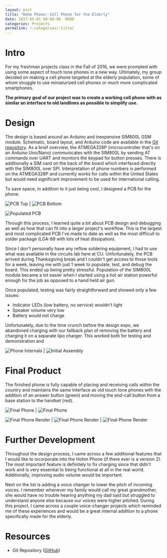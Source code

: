 ```yaml
---
layout: post
title: "Hohm Phone: Cell Phone for the Elderly"
date: 2017-05-01 00:00:00 -0600
categories: Projects
permalink: /:categories/:title/
---
```


# Intro
For my freshman projects class in the Fall of 2016, we were prompted with using some aspect of touch tone phones in a new way. Ultimately, my group decided on making a cell phone targeted at the elderly population, some of whom struggle to use miniaturized cell phones or much more complicated smartphones.

**The primary goal of our project was to create a working cell phone with as similar an interface to old landlines as possible to simplify use.**

# Design
The design is based around an Arduino and inexpensive SIM800L GSM module. Schematic, board layout, and Arduino code are available in the [Git repository][github-repo]. As a brief overview, the ATMEGA328P (microcontroller that's on an Arduino Uno/Nano) communicates with the SIM800L by sending AT commands over UART and monitors the keypad for button presses. There is additionally a SIM card on the back of the board which interfaced directly with the SIM800L over SPI. Interpretation of phone numbers is performed on the ATMEGA328P and currently works for calls within the United States but would need significant improvement to be used for international calling.

To save space, in addition to it just being cool, I designed a PCB for the phone. 

![PCB Top][pcb-top] | ![PCB Bottom][pcb-bottom]

![Populated PCB][populated-pcb]

Through this process, I learned quite a bit about PCB design and debugging as well as how that can fit into a larger project's workflow. This is the largest and most complicated PCB I've made to date as well as the most difficult to solder package (LGA-88 with lots of heat dissipation).

Since I don't personally have any reflow soldering equipment, I had to use what was available in the circuits lab here at CU. Unfortunately, the PCB arrived during Thanksgiving break and I couldn't get access to those tools for a week, leaving me with just 1 week to populate, test, and debug the board. This ended up being pretty stressful. Population of the SIM800L module became a lot easier when I started using a hot air station powerful enough for the job as opposed to a hand held air gun.

Once populated, testing was fairly straightforward and showed only a few issues:
* Indicator LEDs (low battery, no service) wouldn't light
* Speaker volume very low
* Battery would not charge

Unfortunately, due to the time crunch before the design expo, we abandoned charging with our fallback plan of removing the battery and charging it on a separate lipo charger. This worked both for testing and demonstration and 

![Phone Internals][internals] | ![Initial Assembly][front-taped]

# Final Product
The finished phone is fully capable of placing and receiving calls within the country and maintains the same interface as old touch tone phones with the addition of an answer button (green) and moving the end-call button from a base station to the handset (red).

![Final Phone][final-phone] | ![Final Phone][final-phone-separate]

![Final Phone Render][final-render] | ![Final Phone Render][final-render-docked] | ![Final Phone Render][final-render-bottom]


# Further Development
Throughout the design process, I came across a few additional features that I would like to incorporate into the Hohm Phone (if there ever is a version 2). The most important feature is definitely to fix charging since that didn't work and is very essential to being functional at all in the real world. Additionally, improving audio volume would be important.

Next on the list is adding a voice changer to lower the pitch of incoming voices. I remember whenever my family would call my great grandmother, she would have no trouble hearing anything my dad said but struggled to understand anyone else because our voices were higher pitched. During this project, I came across a couple voice-changer projects which reminded me of these experiences and would be a great internal addition to a phone specifically made for the elderly.

# Resources
* Git Repository ([GitHub][github-repo])

[pcb-top]:{{site.baseurl}}/assets/hohm-phone/IMG_board_top.png
[pcb-bottom]:{{site.baseurl}}/assets/hohm-phone/IMG_board_bottom.png
[populated-pcb]: {{site.baseurl}}/assets/hohm-phone/IMG_populated_pcb_cropped.jpg
[front-taped]: {{site.baseurl}}/assets/hohm-phone/IMG_front.jpg
[internals]: {{site.baseurl}}/assets/hohm-phone/IMG_guts_assembled_small.jpg
[charging]: {{site.baseurl}}/assets/hohm-phone/IMG_charging.jpg

[final-phone]: {{site.baseurl}}/assets/hohm-phone/IMG_final.jpg
[final-phone-separate]: {{site.baseurl}}/assets/hohm-phone/IMG_final_separate.jpg

[final-render]: {{site.baseurl}}/assets/hohm-phone/IMG_render_final_top.png
[final-render-docked]: {{site.baseurl}}/assets/hohm-phone/IMG_render_final_docked.png
[final-render-bottom]: {{site.baseurl}}/assets/hohm-phone/IMG_render_final_bottom.png

[github-repo]: https://github.com/brendanhaines/Hohm-Phone
